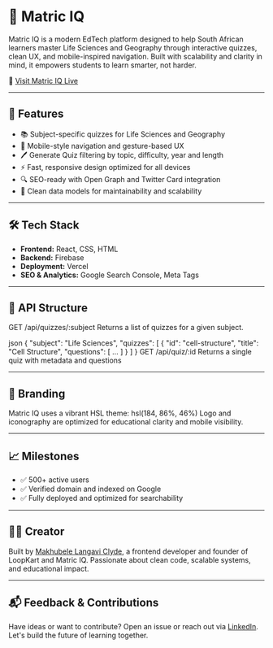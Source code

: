 # 🧠 Matric IQ

Matric IQ is a modern EdTech platform designed to help South African learners master Life Sciences and Geography through interactive quizzes, clean UX, and mobile-inspired navigation. Built with scalability and clarity in mind, it empowers students to learn smarter, not harder.

🔗 [Visit Matric IQ Live](https://matric-iq.vercel.app/)

---

## 🚀 Features

- 📚 Subject-specific quizzes for Life Sciences and Geography
- 📱 Mobile-style navigation and gesture-based UX
- 🖊 Generate Quiz filtering by topic, difficulty, year and length
- ⚡ Fast, responsive design optimized for all devices
- 🔍 SEO-ready with Open Graph and Twitter Card integration
- 🎯 Clean data models for maintainability and scalability

---

## 🛠 Tech Stack

- **Frontend:** React, CSS, HTML
- **Backend:** Firebase
- **Deployment:** Vercel
- **SEO & Analytics:** Google Search Console, Meta Tags

---

## 🔌 API Structure

GET /api/quizzes/:subject
Returns a list of quizzes for a given subject.

json
{
  "subject": "Life Sciences",
  "quizzes": [
    {
      "id": "cell-structure",
      "title": "Cell Structure",
      "questions": [ ... ]
    }
  ]
}
GET /api/quiz/:id
Returns a single quiz with metadata and questions

---

## 🎨 Branding

Matric IQ uses a vibrant HSL theme: hsl(184, 86%, 46%) Logo and iconography are optimized for educational clarity and mobile visibility.

---

## 📈 Milestones

- ✅ 500+ active users
- ✅ Verified domain and indexed on Google
- ✅ Fully deployed and optimized for searchability

---

## 👨‍💻 Creator

Built by [Makhubele Langavi Clyde](https://www.linkedin.com/in/langavi-makhubele-clyde), a frontend developer and founder of LoopKart and Matric IQ. Passionate about clean code, scalable systems, and educational impact.

---

## 📬 Feedback & Contributions

Have ideas or want to contribute? Open an issue or reach out via [LinkedIn](https://www.linkedin.com/in/langavi-makhubele-clyde). Let's build the future of learning together.


